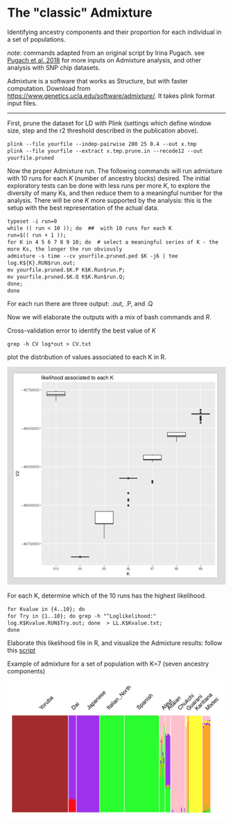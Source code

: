# The "classic" Admixture
Identifying ancestry components and their proportion  for each individual in a set of populations.

*note*: commands adapted from an original script by Irina Pugach.
see [Pugach et al. 2018](https://academic.oup.com/mbe/advance-article/doi/10.1093/molbev/msx333/4782510) for more inputs on Admixture analysis, and other analysis with SNP chip datasets.

Admixture is a software that works as Structure, but with faster computation. Download from https://www.genetics.ucla.edu/software/admixture/. It takes plink format input files.


___________________________

First, prune the dataset for LD with Plink (settings which define window size, step and the r2 threshold described in the publication above).
```
plink --file yourfile --indep-pairwise 200 25 0.4 --out x.tmp
plink --file yourfile --extract x.tmp.prune.in --recode12 --out yourfile.pruned
```

Now the proper Admixture run. The following commands will run admixture with 10 runs for each *K* (number of ancestry blocks) desired. The initial exploratory tests can be done with less runs per more *K*, to explore the diversity of many Ks, and then reduce them to a meaningful number for the analysis. There will be one *K* more supported by the analysis: this is the setup with the best representation of the actual data.

```
typeset -i run=0
while (( run < 10 )); do  ##  with 10 runs for each K
run=$(( run + 1 ));
for K in 4 5 6 7 8 9 10; do  # select a meaningful series of K - the more Ks, the longer the run obviously
admixture -s time --cv yourfile.pruned.ped $K -j6 | tee log.K${K}.RUN$run.out;
mv yourfile.pruned.$K.P K$K.Run$run.P;
mv yourfile.pruned.$K.Q K$K.Run$run.Q;
done;
done
```
For each run there are three output: .out, .P, and .Q

Now we will elaborate the outputs with a mix of bash commands and *R*.

Cross-validation error to identify the best value of *K*

```
grep -h CV log*out > CV.txt
```
plot the distribution of values associated to each K in R.

![alt text](https://github.com/chiarabarbieri/SNPs_HumanOrigins_Recipes/blob/master/ADMIXTURE/amixture1.png)

For each K, determine which of the 10 runs has the highest likelihood.

```
for Kvalue in {4..10}; do
for Try in {1..10}; do grep -h "^Loglikelihood:" log.K$Kvalue.RUN$Try.out; done  > LL.K$Kvalue.txt;
done

```


Elaborate this likelihood file in R, and visualize the Admixture results: follow this [script](https://github.com/chiarabarbieri/SNPs_HumanOrigins_Recipes/blob/master/ADMIXTURE/plotting_Admixture.r)

Example of admixture for a set of population with K=7 (seven ancestry components)

![alt text](https://github.com/chiarabarbieri/SNPs_HumanOrigins_Recipes/blob/master/ADMIXTURE/admixture2.png)

